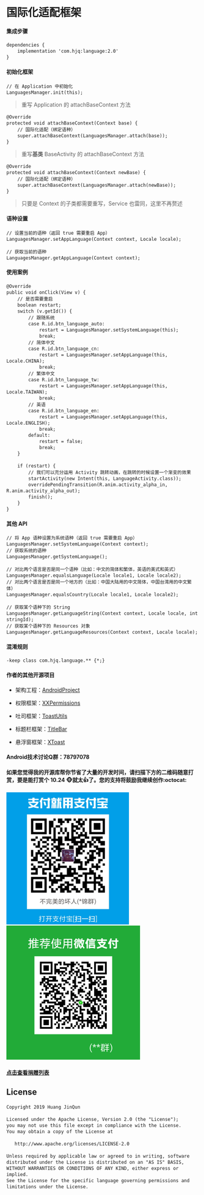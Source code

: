 # 国际化适配框架

#### 集成步骤

    dependencies {
        implementation 'com.hjq:language:2.0'
    }

#### 初始化框架

    // 在 Application 中初始化
    LanguagesManager.init(this);

> 重写 Application 的 attachBaseContext 方法

    @Override
    protected void attachBaseContext(Context base) {
        // 国际化适配（绑定语种）
        super.attachBaseContext(LanguagesManager.attach(base));
    }

> 重写**基类** BaseActivity 的 attachBaseContext 方法

    @Override
    protected void attachBaseContext(Context newBase) {
        // 国际化适配（绑定语种）
        super.attachBaseContext(LanguagesManager.attach(newBase));
    }

> 只要是 Context 的子类都需要重写，Service 也雷同，这里不再赘述

#### 语种设置

    // 设置当前的语种（返回 true 需要重启 App）
    LanguagesManager.setAppLanguage(Context context, Locale locale);
    
    // 获取当前的语种
    LanguagesManager.getAppLanguage(Context context);

#### 使用案例

    @Override
    public void onClick(View v) {
        // 是否需要重启
        boolean restart;
        switch (v.getId()) {
            // 跟随系统
            case R.id.btn_language_auto:
                restart = LanguagesManager.setSystemLanguage(this);
                break;
            // 简体中文
            case R.id.btn_language_cn:
                restart = LanguagesManager.setAppLanguage(this, Locale.CHINA);
                break;
            // 繁体中文
            case R.id.btn_language_tw:
                restart = LanguagesManager.setAppLanguage(this, Locale.TAIWAN);
                break;
            // 英语
            case R.id.btn_language_en:
                restart = LanguagesManager.setAppLanguage(this, Locale.ENGLISH);
                break;
            default:
                restart = false;
                break;
        }

        if (restart) {
            // 我们可以充分运用 Activity 跳转动画，在跳转的时候设置一个渐变的效果
            startActivity(new Intent(this, LanguageActivity.class));
            overridePendingTransition(R.anim.activity_alpha_in, R.anim.activity_alpha_out);
            finish();
        }
    }

#### 其他 API

    // 将 App 语种设置为系统语种（返回 true 需要重启 App）
    LanguagesManager.setSystemLanguage(Context context);
    // 获取系统的语种
    LanguagesManager.getSystemLanguage();
    
    // 对比两个语言是否是同一个语种（比如：中文的简体和繁体，英语的美式和英式）
    LanguagesManager.equalsLanguage(Locale locale1, Locale locale2);
    // 对比两个语言是否是同一个地方的（比如：中国大陆用的中文简体，中国台湾用的中文繁体）
    LanguagesManager.equalsCountry(Locale locale1, Locale locale2);
    
    // 获取某个语种下的 String
    LanguagesManager.getLanguageString(Context context, Locale locale, int stringId);
    // 获取某个语种下的 Resources 对象
    LanguagesManager.getLanguageResources(Context context, Locale locale);

#### 混淆规则

    -keep class com.hjq.language.** {*;}

#### 作者的其他开源项目

* 架构工程：[AndroidProject](https://github.com/getActivity/AndroidProject)

* 权限框架：[XXPermissions](https://github.com/getActivity/XXPermissions)

* 吐司框架：[ToastUtils](https://github.com/getActivity/ToastUtils)

* 标题栏框架：[TitleBar](https://github.com/getActivity/TitleBar)

* 悬浮窗框架：[XToast](https://github.com/getActivity/XToast)

#### Android技术讨论Q群：78797078

#### 如果您觉得我的开源库帮你节省了大量的开发时间，请扫描下方的二维码随意打赏，要是能打赏个 10.24 :monkey_face:就太:thumbsup:了。您的支持将鼓励我继续创作:octocat:

![](https://raw.githubusercontent.com/getActivity/Donate/master/picture/pay_ali.png) ![](https://raw.githubusercontent.com/getActivity/Donate/master/picture/pay_wechat.png)

#### [点击查看捐赠列表](https://github.com/getActivity/Donate)

## License

```text
Copyright 2019 Huang JinQun

Licensed under the Apache License, Version 2.0 (the "License");
you may not use this file except in compliance with the License.
You may obtain a copy of the License at

   http://www.apache.org/licenses/LICENSE-2.0

Unless required by applicable law or agreed to in writing, software
distributed under the License is distributed on an "AS IS" BASIS,
WITHOUT WARRANTIES OR CONDITIONS OF ANY KIND, either express or implied.
See the License for the specific language governing permissions and
limitations under the License.
```

